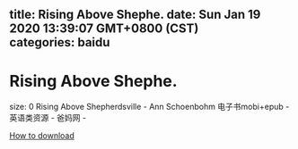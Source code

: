 
title: Rising Above Shephe.
date: Sun Jan 19 2020 13:39:07 GMT+0800 (CST)    
categories: baidu
---

# Rising Above Shephe.
size: 0
 Rising Above Shepherdsville - Ann Schoenbohm 电子书mobi+epub - 英语类资源 - 爸妈网 -
 

[How to download](https://bpcam.bemobtrk.com/go/2ceec3aa-1ca2-46d6-b9ff-aaa5c184517c?jno=1586)